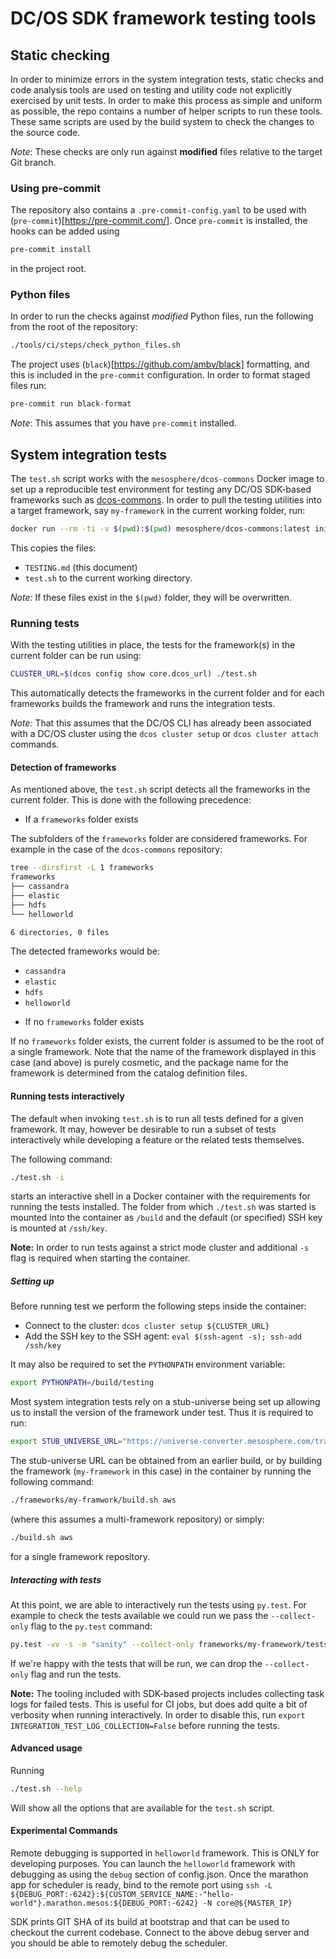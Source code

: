# DC/OS SDK framework testing tools

## Static checking

In order to minimize errors in the system integration tests, static checks and code analysis tools are used on testing and utility code not explicitly exercised by unit tests. In order to make this process as simple and uniform as possible, the repo contains a number of helper scripts to run these tools. These same scripts are used by the build system to check the changes to the source code.

*Note*: These checks are only run against **modified** files relative to the target Git branch.

### Using pre-commit

The repository also contains a `.pre-commit-config.yaml` to be used with (`pre-commit`)[https://pre-commit.com/]. Once `pre-commit` is installed, the hooks can be added using
```bash
pre-commit install
```
in the project root.

### Python files

In order to run the checks against *modified* Python files, run the following from the root of the repository:
```bash
./tools/ci/steps/check_python_files.sh
```

The project uses (`black`)[https://github.com/ambv/black] formatting, and this is included in the `pre-commit` configuration. In order to format staged files run:
```bash
pre-commit run black-format
```

*Note*: This assumes that you have `pre-commit` installed.

## System integration tests

The `test.sh` script works with the `mesosphere/dcos-commons` Docker image to set up a reproducible test environment for testing any DC/OS SDK-based frameworks such as [dcos-commons](https://github.com/mesosphere/dcos-commons). In order to pull the testing utilities into a target framework, say `my-framework` in the current working folder, run:
```bash
docker run --rm -ti -v $(pwd):$(pwd) mesosphere/dcos-commons:latest init $(pwd)
```
This copies the files:
- `TESTING.md` (this document)
- `test.sh`
to the current working directory.

*Note:* If these files exist in the `$(pwd)` folder, they will be overwritten.

### Running tests
With the testing utilities in place, the tests for the framework(s) in the current folder can be run using:

```bash
CLUSTER_URL=$(dcos config show core.dcos_url) ./test.sh
```
This automatically detects the frameworks in the current folder and for each frameworks builds the framework and runs the integration tests.

*Note:* That this assumes that the DC/OS CLI has already been associated with a DC/OS cluster using the `dcos cluster setup` or `dcos cluster attach` commands.

#### Detection of frameworks
As mentioned above, the `test.sh` script detects all the frameworks in the current folder. This is done with the following precedence:

* If a `frameworks` folder exists

The subfolders of the `frameworks` folder are considered frameworks. For example in the case of the `dcos-commons` repository:
```bash
tree --dirsfirst -L 1 frameworks
frameworks
├── cassandra
├── elastic
├── hdfs
└── helloworld

6 directories, 0 files
```
The detected frameworks would be:
- `cassandra`
- `elastic`
- `hdfs`
- `helloworld`

* If no `frameworks` folder exists

If no `frameworks` folder exists, the current folder is assumed to be the root of a single framework. Note that the name of the framework displayed in this case (and above) is purely cosmetic, and the package name for the framework is determined from the catalog definition files.

#### Running tests interactively

The default when invoking `test.sh` is to run all tests defined for a given framework. It may, however be desirable to run a subset of tests interactively while developing a feature or the related tests themselves.

The following command:
```bash
./test.sh -i
```
starts an interactive shell in a Docker container with the requirements for running the tests installed. The folder from which `./test.sh` was started is mounted into the container as `/build` and the default (or specified) SSH key is mounted at `/ssh/key`.

**Note:** In order to run tests against a strict mode cluster and additional `-s` flag is required when starting the container.

##### Setting up
Before running test we perform the following steps inside the container:
* Connect to the cluster: `dcos cluster setup ${CLUSTER_URL}`
* Add the SSH key to the SSH agent: `eval $(ssh-agent -s); ssh-add /ssh/key`

It may also be required to set the `PYTHONPATH` environment variable:
```bash
export PYTHONPATH=/build/testing
```

Most system integration tests rely on a stub-universe being set up allowing us to install the version of the framework under test. Thus it is required to run:
```bash
export STUB_UNIVERSE_URL="https://universe-converter.mesosphere.com/transform?url=https://infinity-artifacts.s3.amazonaws.com/autodelete7d/my-framework/20180806-125351-sdEdQ7mRfHFXQzmT/stub-universe-my-framework.json
```
The stub-universe URL can be obtained from an earlier build, or by building the framework (`my-framework` in this case) in the container by running the following command:
```bash
./frameworks/my-framwork/build.sh aws
```
(where this assumes a multi-framework repository)
or simply:
```bash
./build.sh aws
```
for a single framework repository.

##### Interacting with tests
At this point, we are able to interactively run the tests using `py.test`. For example to check the tests available we could run we pass the `--collect-only` flag to the `py.test` command:
```bash
py.test -vv -s -m "sanity" --collect-only frameworks/my-framework/tests
```

If we're happy with the tests that will be run, we can drop the `--collect-only` flag and run the tests.

**Note:** The tooling included with SDK-based projects includes collecting task logs for failed tests. This is useful for CI jobs, but does add quite a bit of verbosity when running interactively. In order to disable this, run `export INTEGRATION_TEST_LOG_COLLECTION=False` before running the tests.

#### Advanced usage
Running
```bash
./test.sh --help
```
Will show all the options that are available for the `test.sh` script.

#### Experimental Commands

Remote debugging is supported in `helloworld` framework. This is ONLY for developing purposes. You can launch the `helloworld` framework with debugging as using the `debug` section of config.json. Once the marathon app for scheduler is ready, bind to the remote port using
`ssh -L ${DEBUG_PORT:-6242}:${CUSTOM_SERVICE_NAME:-"hello-world"}.marathon.mesos:${DEBUG_PORT:-6242} -N core@${MASTER_IP}`

SDK prints GIT SHA of its build at bootstrap and that can be used to checkout the current codebase. Connect to the above debug server and you should be able to remotely debug the scheduler.
